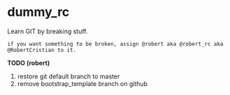 # dummy_rc
Learn GIT by breaking stuff.

`if you want something to be broken, assign @robert aka @robert_rc aka @RobertCristian to it.`

**TODO (robert)**
1. restore git default branch to master
2. remove bootstrap_template branch on github
